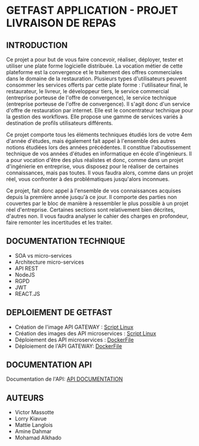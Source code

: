 # GETFAST APPLICATION - PROJET LIVRAISON DE REPAS

## INTRODUCTION

Ce projet a pour but de vous faire concevoir, réaliser, déployer, tester et utiliser une plate forme logicielle distribuée. La vocation métier de cette plateforme est la convergence et le traitement des offres commerciales dans le domaine de la restauration. Plusieurs types d'utilisateurs peuvent consommer les services offerts par cette plate forme : l'utilisateur final, le restaurateur, le livreur, le développeur tiers, le service commercial (entreprise porteuse de l'offre de convergence), le service technique (entreprise porteuse de l'offre de convergence). Il s'agit donc d'un service d'offre de restauration par internet. Elle est le concentrateur technique pour la gestion des workflows. Elle propose une gamme de services variés à destination de profils utilisateurs différents.

Ce projet comporte tous les éléments techniques étudiés lors de votre 4em d'année d'études, mais également fait appel à l'ensemble des autres notions étudiées lors des années précédentes. Il constitue l'aboutissement technique de vos années d'études en informatique en école d'ingénieurs. Il a pour vocation d'être des plus réalistes et donc, comme dans un projet d'ingénierie en entreprise, vous disposez pour le réaliser de certaines connaissances, mais pas toutes. Il vous faudra alors, comme dans un projet réel, vous confronter à des problématiques jusqu'alors inconnues.

Ce projet, fait donc appel à l'ensemble de vos connaissances acquises depuis la première année jusqu'à ce jour. Il comporte des parties non couvertes par le bloc de manière à ressembler le plus possible à un projet réel d'entreprise. Certaines sections sont relativement bien décrites, d'autres non. Il vous faudra analyser le cahier des charges en profondeur, faire remonter les incertitudes et les traiter.

## DOCUMENTATION TECHNIQUE

- SOA vs micro-services
- Architecture micro-services
- API REST
- NodeJS
- RGPD
- JWT
- REACT.JS

## DEPLOIEMENT DE GETFAST
* Création de l'image API GATEWAY : [Script Linux](https://github.com/GetFastFood/dockerfile/blob/main/Deploiement%20des%20microservices/prod-api-gateway.sh)
* Création des images des API microservices : [Script Linux](https://github.com/GetFastFood/dockerfile/blob/main/Deploiement%20des%20microservices/prod-api-microservices.sh)
* Déploiement des API microservices : [DockerFile](https://github.com/GetFastFood/dockerfile/blob/main/Microservice%20Server%2001/docker-compose)
* Déploiement de l'API GATEWAY: [DockerFile](https://github.com/GetFastFood/dockerfile/blob/main/Server%20API%20GATEWAY/docker-compose)

## DOCUMENTATION API

Documentation de l'API: [API DOCUMENTATION](https://documenter.getpostman.com/view/21488670/UzBpKRcj#3e410031-03a4-4d33-8948-bcde4d5db54e)

## AUTEURS
- Victor Massotte
- Lorry Kiavue
- Mattie Langlois
- Amine Dahmar
- Mohamad Alkhado
